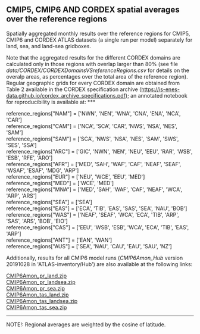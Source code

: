 ## CMIP5, CMIP6 AND CORDEX spatial averages over the reference regions

Spatially aggregated monthly results over the reference regions for CMIP5, CMIP6 and CORDEX ATLAS datasets (a single run per model) separately for land, sea, and land-sea gridboxes.

Note that the aggregated results for the different CORDEX domains are calculated only in those regions with overlap larger than 80% (see file *data/CORDEX/CORDEXDomainsVSreferenceRegions.csv* for details on the overalp areas, as percentages over the total area of the reference region). Regular geographic grids for every CORDEX domain are obtained from Table 2 available in the CORDEX specification archive (https://is-enes-data.github.io/cordex_archive_specifications.pdf); an annotated notebook for reproducibility is available at: ***

reference_regions["NAM"] = ['NWN', 'NEN', 'WNA', 'CNA', 'ENA', 'NCA', 'CAR']<br>
reference_regions["CAM"] = ['NCA', 'SCA', 'CAR', 'NWS', 'NSA', 'NES', 'SAM']<br>
reference_regions["SAM"] = ['SCA', 'NWS', 'NSA', 'NES', 'SAM', 'SWS', 'SES', 'SSA']<br>
reference_regions["ARC"] = ['GIC', 'NWN', 'NEN', 'NEU', 'EEU', 'RAR', 'WSB', 'ESB', 'RFE', 'ARO']<br>
reference_regions["AFR"] = ['MED', 'SAH', 'WAF', 'CAF', 'NEAF', 'SEAF', 'WSAF', 'ESAF', 'MDG', 'ARP']<br>
reference_regions["EUR"] = ['NEU', 'WCE', 'EEU', 'MED']<br>
reference_regions["MED"] = ['WCE', 'MED']<br>
reference_regions["MNA"] = ['MED', 'SAH', 'WAF', 'CAF', 'NEAF', 'WCA', 'ARP', 'ARS']<br>
reference_regions["SEA"] = ['SEA']<br>
reference_regions["EAS"] = ['ECA', 'TIB', 'EAS', 'SAS', 'SEA', 'NAU', 'BOB']<br>
reference_regions["WAS"] = ['NEAF', 'SEAF', 'WCA', 'ECA', 'TIB', 'ARP', 'SAS', 'ARS', 'BOB', 'EIO']<br>
reference_regions["CAS"] = ['EEU', 'WSB', 'ESB', 'WCA', 'ECA', 'TIB', 'EAS', 'ARP']<br>
reference_regions["ANT"] = ['EAN', 'WAN']<br>
reference_regions["AUS"] = ['SEA', 'NAU', 'CAU', 'EAU', 'SAU', 'NZ']

Additionally, results for all CMIP6 model runs (*CMIP6Amon_Hub* version 20191028 in 'ATLAS-inventory/Hub') are also available at the following links:

[CMIP6Amon_pr_land.zip](http://meteo.unican.es/work/IPCC_Atlas/regional_means/CMIP6Amon_pr_land.zip)\
[CMIP6Amon_pr_landsea.zip](http://meteo.unican.es/work/IPCC_Atlas/regional_means/CMIP6Amon_pr_landsea.zip)\
[CMIP6Amon_pr_sea.zip](http://meteo.unican.es/work/IPCC_Atlas/regional_means/CMIP6Amon_pr_sea.zip)\
[CMIP6Amon_tas_land.zip](http://meteo.unican.es/work/IPCC_Atlas/regional_means/CMIP6Amon_tas_land.zip)\
[CMIP6Amon_tas_landsea.zip](http://meteo.unican.es/work/IPCC_Atlas/regional_means/CMIP6Amon_tas_landsea.zip)\
[CMIP6Amon_tas_sea.zip](http://meteo.unican.es/work/IPCC_Atlas/regional_means/CMIP6Amon_tas_sea.zip)


***
NOTE!: Regional averages are weighted by the cosine of latitude.
